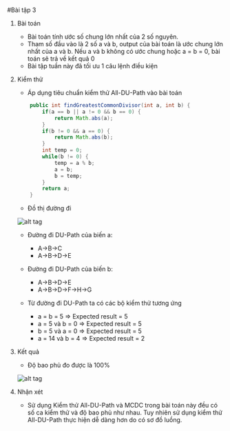 #Bài tập 3
1. Bài toán
	- Bài toán tính ước số chung lớn nhất của 2 số nguyên.
	- Tham số đầu vào là 2 số a và b, output của bài toán là ước chung lớn nhất của a và b. Nếu a và b không có ước chung hoặc a = b = 0, bài toán sẽ trả về kết quả 0	
	- Bài tập tuần này đã tối ưu 1 câu lệnh điều kiện
2. Kiểm thử
	- Áp dụng tiêu chuẩn kiểm thử All-DU-Path vào bài toán
	
    ```java
		public int findGreatestCommonDivisor(int a, int b) {        
		    if(a == b || a != 0 && b == 0) {
		        return Math.abs(a);
		    }             
		    if(b != 0 && a == 0) {
		        return Math.abs(b);
		    }        
		    int temp = 0;
		    while(b != 0) {
		        temp = a % b;
		        a = b;
		        b = temp;
		    }
		    return a;
		}   
    ```
	
	- Đồ thị đường đi
	
    ![alt tag](https://github.com/longdt03/int3117-2016/blob/master/DangThanhLong/BT3/Diagram.png)
    
	- Đường đi DU-Path của biến a:
		+ A->B->C
		+ A->B->D->E
	- Đường đi DU-Path của biến b:
		+ A->B->D->E
		+ A->B->D->F->H->G
		
	- Từ đường đi DU-Path ta có các bộ kiểm thử tương ứng
		+ a = b = 5 => Expected result = 5
		+ a = 5 và b = 0 => Expected result = 5
		+ b = 5 và a = 0 => Expected result = 5
		+ a = 14 và b = 4 => Expected result = 2
3. Kết quả
	- Độ bao phủ đo được là 100%
	
	![alt tag](https://github.com/longdt03/int3117-2016/blob/master/DangThanhLong/BT3/TestCoverage.PNG)

4. Nhận xét
	- Sử dụng Kiểm thử All-DU-Path và MCDC trong bài toán này đều có số ca kiểm thử và độ bao phủ như nhau. Tuy nhiên sử dụng kiểm thử All-DU-Path thực hiện dễ dàng hơn do có sơ đồ luồng.